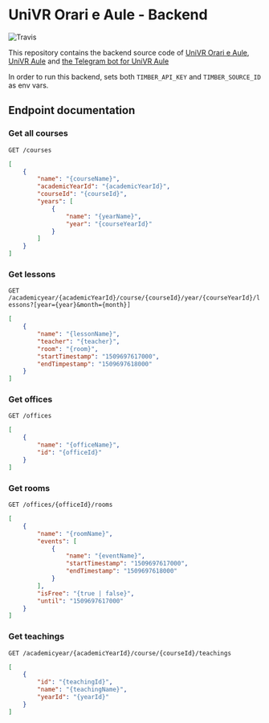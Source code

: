# UniVR Orari e Aule - Backend

![Travis](https://travis-ci.org/francescotonini/univrorari-backend.svg?branch=master)

This repository contains the backend source code of [UniVR Orari e Aule](https://github.com/francescotonini/univrorari-app), [UniVR Aule](https://github.com/francescotonini/univraule) and 
[the Telegram bot for UniVR Aule](https://t.me/univraulebot)

In order to run this backend, sets both `TIMBER_API_KEY` and `TIMBER_SOURCE_ID` as env vars.

## Endpoint documentation
### Get all courses
`GET /courses`

```json
[
	{
		"name": "{courseName}",
		"academicYearId": "{academicYearId}",
		"courseId": "{courseId}",
		"years": [
			{
				"name": "{yearName}",
				"year": "{courseYearId}"
			}
		]
	}
]
```

### Get lessons
`GET /academicyear/{academicYearId}/course/{courseId}/year/{courseYearId}/lessons?[year={year}&month={month}]`

```json
[
	{
		"name": "{lessonName}",
		"teacher": "{teacher}",
		"room": "{room}",
		"startTimestamp": "1509697617000",
		"endTimpestamp": "1509697618000"
	}
]
```

### Get offices
`GET /offices`

```json
[
	{
		"name": "{officeName}",
		"id": "{officeId}"
	}
]
```

### Get rooms
`GET /offices/{officeId}/rooms`

```json
[
	{
		"name": "{roomName}",
		"events": [
			{
				"name": "{eventName}",
				"startTimestamp": "1509697617000",
				"endTimestamp": "1509697618000"
			}
		],
		"isFree": "{true | false}",
		"until": "1509697617000"
	}
]
```

### Get teachings
`GET /academicyear/{academicYearId}/course/{courseId}/teachings`

```json
[
    {
        "id": "{teachingId}",
        "name": "{teachingName}",
        "yearId": "{yearId}"
    }
]
```
